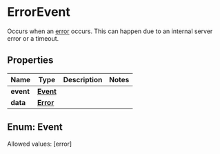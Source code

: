 

# ErrorEvent

Occurs when an [error](/docs/guides/error-codes/api-errors) occurs. This can happen due to an internal server error or a timeout.

## Properties

Name | Type | Description | Notes
------------ | ------------- | ------------- | -------------
**event** | [**Event**](#Event) |  | 
**data** | [**Error**](Error.md) |  | 


## Enum: Event
Allowed values: [error]





